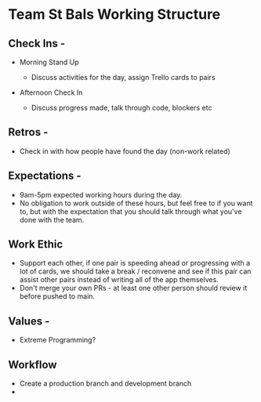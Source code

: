 # Team St Bals Working Structure

## Check Ins - 
* Morning Stand Up
  * Discuss activities for the day, assign Trello cards to pairs

* Afternoon Check In
  * Discuss progress made, talk through code, blockers etc

## Retros -
* Check in with how people have found the day (non-work related)

## Expectations -
- 9am-5pm expected working hours during the day.
- No obligation to work outside of these hours, but feel free to if you want to, but with the expectation that you should talk through what you've done with the team.

## Work Ethic
- Support each other, if one pair is speeding ahead or progressing with a lot of cards, we should take a break / reconvene and see if this pair can assist other pairs instead of writing all of the app themselves.
- Don't merge your own PRs - at least one other person should review it before pushed to main.

## Values -
- Extreme Programming?

## Workflow
- Create a production branch and development branch
- 
